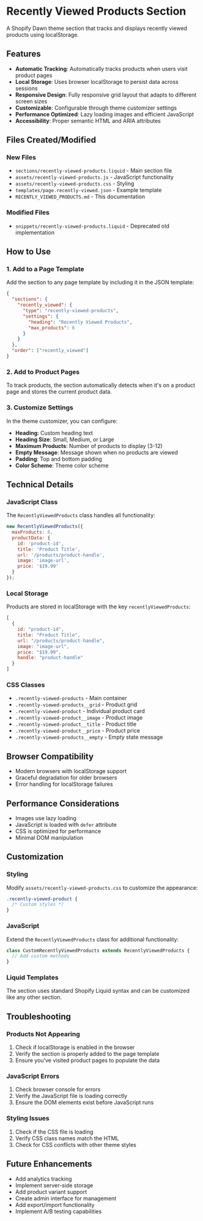 # Recently Viewed Products Section

A Shopify Dawn theme section that tracks and displays recently viewed products using localStorage.

## Features

- **Automatic Tracking**: Automatically tracks products when users visit product pages
- **Local Storage**: Uses browser localStorage to persist data across sessions
- **Responsive Design**: Fully responsive grid layout that adapts to different screen sizes
- **Customizable**: Configurable through theme customizer settings 
- **Performance Optimized**: Lazy loading images and efficient JavaScript
- **Accessibility**: Proper semantic HTML and ARIA attributes

## Files Created/Modified

### New Files
- `sections/recently-viewed-products.liquid` - Main section file
- `assets/recently-viewed-products.js` - JavaScript functionality
- `assets/recently-viewed-products.css` - Styling
- `templates/page.recently-viewed.json` - Example template
- `RECENTLY_VIEWED_PRODUCTS.md` - This documentation

### Modified Files
- `snippets/recently-viewed-products.liquid` - Deprecated old implementation

## How to Use

### 1. Add to a Page Template

Add the section to any page template by including it in the JSON template:

```json
{
  "sections": {
    "recently_viewed": {
      "type": "recently-viewed-products",
      "settings": {
        "heading": "Recently Viewed Products",
        "max_products": 6
      }
    }
  },
  "order": ["recently_viewed"]
}
```

### 2. Add to Product Pages

To track products, the section automatically detects when it's on a product page and stores the current product data.

### 3. Customize Settings

In the theme customizer, you can configure:

- **Heading**: Custom heading text
- **Heading Size**: Small, Medium, or Large
- **Maximum Products**: Number of products to display (3-12)
- **Empty Message**: Message shown when no products are viewed
- **Padding**: Top and bottom padding
- **Color Scheme**: Theme color scheme

## Technical Details

### JavaScript Class

The `RecentlyViewedProducts` class handles all functionality:

```javascript
new RecentlyViewedProducts({
  maxProducts: 6,
  productData: {
    id: 'product-id',
    title: 'Product Title',
    url: '/products/product-handle',
    image: 'image-url',
    price: '$19.99'
  }
});
```

### Local Storage

Products are stored in localStorage with the key `recentlyViewedProducts`:

```javascript
[
  {
    id: "product-id",
    title: "Product Title",
    url: "/products/product-handle",
    image: "image-url",
    price: "$19.99",
    handle: "product-handle"
  }
]
```

### CSS Classes

- `.recently-viewed-products` - Main container
- `.recently-viewed-products__grid` - Product grid
- `.recently-viewed-product` - Individual product card
- `.recently-viewed-product__image` - Product image
- `.recently-viewed-product__title` - Product title
- `.recently-viewed-product__price` - Product price
- `.recently-viewed-products__empty` - Empty state message

## Browser Compatibility

- Modern browsers with localStorage support
- Graceful degradation for older browsers
- Error handling for localStorage failures

## Performance Considerations

- Images use lazy loading
- JavaScript is loaded with `defer` attribute
- CSS is optimized for performance
- Minimal DOM manipulation

## Customization

### Styling

Modify `assets/recently-viewed-products.css` to customize the appearance:

```css
.recently-viewed-product {
  /* Custom styles */
}
```

### JavaScript

Extend the `RecentlyViewedProducts` class for additional functionality:

```javascript
class CustomRecentlyViewedProducts extends RecentlyViewedProducts {
  // Add custom methods
}
```

### Liquid Templates

The section uses standard Shopify Liquid syntax and can be customized like any other section.

## Troubleshooting

### Products Not Appearing

1. Check if localStorage is enabled in the browser
2. Verify the section is properly added to the page template
3. Ensure you've visited product pages to populate the data

### JavaScript Errors

1. Check browser console for errors
2. Verify the JavaScript file is loading correctly
3. Ensure the DOM elements exist before JavaScript runs

### Styling Issues

1. Check if the CSS file is loading
2. Verify CSS class names match the HTML
3. Check for CSS conflicts with other theme styles

## Future Enhancements

- Add analytics tracking
- Implement server-side storage
- Add product variant support
- Create admin interface for management
- Add export/import functionality
- Implement A/B testing capabilities 
